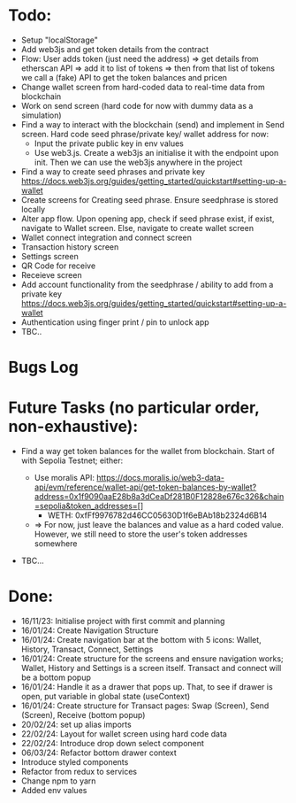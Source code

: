 # Todo:

- Setup "localStorage"
- Add web3js and get token details from the contract
- Flow: User adds token (just need the address) => get details from etherscan API => add it to list of tokens => then from that list of tokens we call a (fake) API to get the token balances and pricen
- Change wallet screen from hard-coded data to real-time data from blockchain
- Work on send screen (hard code for now with dummy data as a simulation)
- Find a way to interact with the blockchain (send) and implement in Send screen. Hard code seed phrase/private key/ wallet address for now:
  - Input the private public key in env values
  - Use web3.js. Create a web3js an initialise it with the endpoint upon init. Then we can use the web3js anywhere in the project
- Find a way to create seed phrases and private key https://docs.web3js.org/guides/getting_started/quickstart#setting-up-a-wallet
- Create screens for Creating seed phrase. Ensure seedphrase is stored locally
- Alter app flow. Upon opening app, check if seed phrase exist, if exist, navigate to Wallet screen. Else, navigate to create wallet screen
- Wallet connect integration and connect screen
- Transaction history screen
- Settings screen
- QR Code for receive
- Receieve screen
- Add account functionality from the seedphrase / ability to add from a private key https://docs.web3js.org/guides/getting_started/quickstart#setting-up-a-wallet
- Authentication using finger print / pin to unlock app
- TBC..

# Bugs Log

# Future Tasks (no particular order, non-exhaustive):

- Find a way get token balances for the wallet from blockchain. Start of with Sepolia Testnet; either:

  - Use moralis API: https://docs.moralis.io/web3-data-api/evm/reference/wallet-api/get-token-balances-by-wallet?address=0x1f9090aaE28b8a3dCeaDf281B0F12828e676c326&chain=sepolia&token_addresses=[]
    - WETH: 0xfFf9976782d46CC05630D1f6eBAb18b2324d6B14
  - => For now, just leave the balances and value as a hard coded value. However, we still need to store the user's token addresses somewhere

- TBC...

# Done:

- 16/11/23: Initialise project with first commit and planning
- 16/01/24: Create Navigation Structure
- 16/01/24: Create navigation bar at the bottom with 5 icons: Wallet, History, Transact, Connect, Settings
- 16/01/24: Create structure for the screens and ensure navigation works; Wallet, History and Settings is a screen itself. Transact and connect will be a bottom popup
- 16/01/24: Handle it as a drawer that pops up. That, to see if drawer is open, put variable in global state (useContext)
- 16/01/24: Create structure for Transact pages: Swap (Screen), Send (Screen), Receive (bottom popup)
- 20/02/24: set up alias imports
- 22/02/24: Layout for wallet screen using hard code data
- 22/02/24: Introduce drop down select component
- 06/03/24: Refactor bottom drawer context
- Introduce styled components
- Refactor from redux to services
- Change npm to yarn
- Added env values
